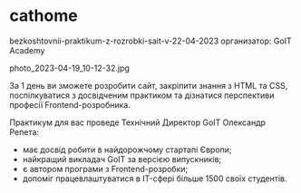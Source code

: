 # cathome
bezkoshtovnii-praktikum-z-rozrobki-sait-v-22-04-2023
организатор: GoIT Academy

<img>photo_2023-04-19_10-12-32.jpg

За 1 день ви зможете розробити сайт, закріпити знання з HTML та CSS, поспілкуватися з досвідченим практиком та дізнатися перспективи професії Frontend-розробника.

Практикум для вас проведе Технічний Директор GoIT Олександр Репета:
- має досвід робити в найдорожчому стартапі Європи;
- найкращий викладач GoIT за версією випускників;
- є автором програми з Frontend-розробки;
- допоміг працевлаштуватися в IT-сфері більше 1500 своїх студентів.
